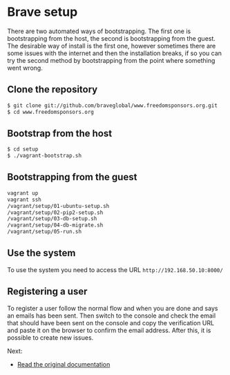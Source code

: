 # Brave setup

There are two automated ways of bootstrapping. The first one is bootstrapping
from the host, the second is bootstrapping from the guest. The desirable way of
install is the first one, however sometimes there are some issues with the
internet and then the installation breaks, if so you can try the second method
by bootstrapping from the point where something went wrong.

## Clone the repository

  ```bash
  $ git clone git://github.com/braveglobal/www.freedomsponsors.org.git
  $ cd www.freedomsponsors.org
  ```

## Bootstrap from the host

  ```bash
  $ cd setup
  $ ./vagrant-bootstrap.sh
  ```

## Bootstrapping from the guest

  ```bash
  vagrant up
  vagrant ssh
  /vagrant/setup/01-ubuntu-setup.sh
  /vagrant/setup/02-pip2-setup.sh
  /vagrant/setup/03-db-setup.sh
  /vagrant/setup/04-db-migrate.sh
  /vagrant/setup/05-run.sh
  ```

## Use the system

To use the system you need to access the URL `http://192.168.50.10:8000/`

## Registering a user

To register a user follow the normal flow and when you are done and says an
emails has been sent. Then switch to the console and check the email that should
have been sent on the console and copy the verification URL and paste it on the
browser to confirm the email address. After this, it is possible to create new
issues.

Next:
* [Read the original documentation](https://github.com/freedomsponsors/www.freedomsponsors.org/blob/master/doc)
